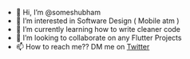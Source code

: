 - 👋 Hi, I’m @someshubham
- 👀 I’m interested in Software Design ( Mobile atm )
- 🌱 I’m currently learning how to write cleaner code
- 💞️ I’m looking to collaborate on any Flutter Projects
- 📫 How to reach me?? DM me on [Twitter](https://twitter.com/some_shubham)

<!---
someshubham/someshubham is a ✨ special ✨ repository because its `README.md` (this file) appears on your GitHub profile.
You can click the Preview link to take a look at your changes.
--->
